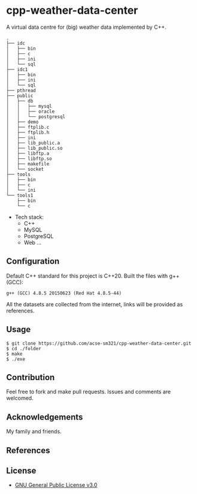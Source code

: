 # cpp-weather-data-center
A virtual data centre for (big) weather data implemented by C++.
```
.
├── idc
│   ├── bin
│   ├── c
│   ├── ini
│   └── sql
├── idc1
│   ├── bin
│   ├── ini
│   └── sql
├── pthread
├── public
│   ├── db
│   │   ├── mysql
│   │   ├── oracle
│   │   └── postgresql
│   ├── demo
│   ├── ftplib.c
│   ├── ftplib.h
│   ├── ini
│   ├── lib_public.a
│   ├── lib_public.so
│   ├── libftp.a
│   ├── libftp.so
│   ├── makefile
│   └── socket
├── tools
│   ├── bin
│   ├── c
│   └── ini
└── tools1
    ├── bin
    └── c
```
- Tech stack: 
    - C++
    - MySQL
    - PostgreSQL
    - Web ... 

## Configuration
Default C++ standard for this project is C++20. Built the files with g++ (GCC):
```
g++ (GCC) 4.8.5 20150623 (Red Hat 4.8.5-44)
```
All the datasets are collected from the internet, links will be provided as references. 

## Usage
```
$ git clone https://github.com/acse-sm321/cpp-weather-data-center.git
$ cd ./folder
$ make
$ ./exe
```

## Contribution
Feel free to fork and make pull requests. Issues and comments are welcomed.

## Acknowledgements
My family and friends.

## References

## License
- [GNU General Public License v3.0](https://github.com/acse-sm321/cpp-weather-data-center/blob/main/LICENSE)

